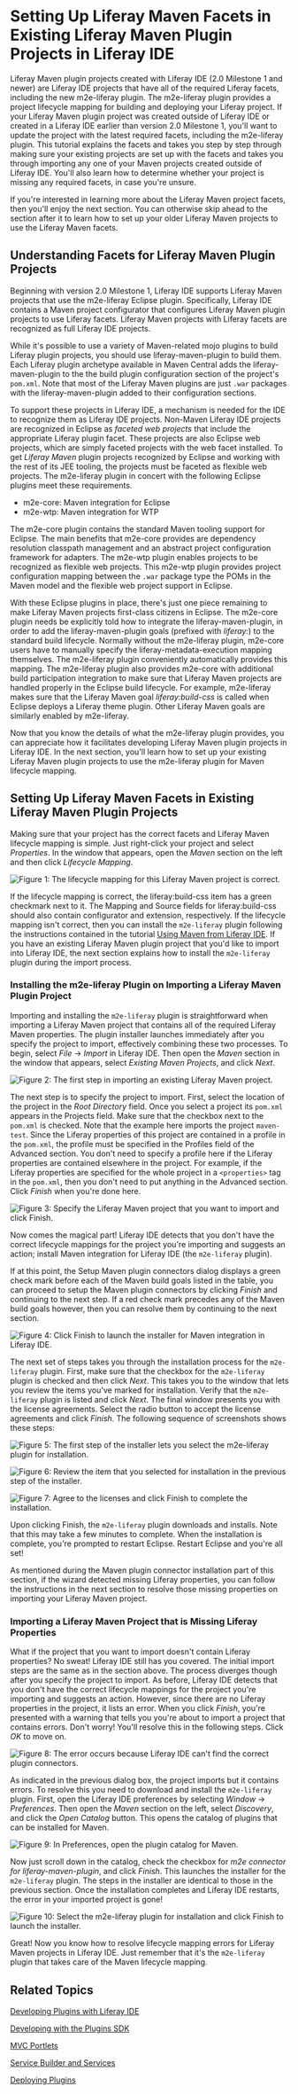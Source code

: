 # Setting Up Liferay Maven Facets in Existing Liferay Maven Plugin Projects in Liferay IDE [](id=setting-up-liferay-maven-facets-in-existing-liferay-maven-plugin-projects-i)

Liferay Maven plugin projects created with Liferay IDE (2.0 Milestone 1 and
newer) are Liferay IDE projects that have all of the required Liferay facets,
including the new m2e-liferay plugin. The m2e-liferay plugin provides a project
lifecycle mapping for building and deploying your Liferay project. If your
Liferay Maven plugin project was created outside of Liferay IDE or created in a
Liferay IDE earlier than version 2.0 Milestone 1, you'll want to update the
project with the latest required facets, including the m2e-liferay plugin. This
tutorial explains the facets and takes you step by step through making sure your
existing projects are set up with the facets and takes you through importing any
one of your Maven projects created outside of Liferay IDE. You'll also learn how
to determine whether your project is missing any required facets, in case you're
unsure. 

If you're interested in learning more about the Liferay Maven project facets,
then you'll enjoy the next section. You can otherwise skip ahead to the section
after it to learn how to set up your older Liferay Maven projects to use the
Liferay Maven facets. 

## Understanding Facets for Liferay Maven Plugin Projects [](id=understanding-facets-for-liferay-maven-plugin-projects)

Beginning with version 2.0 Milestone 1, Liferay IDE supports Liferay Maven
projects that use the m2e-liferay Eclipse plugin. Specifically, Liferay IDE
contains a Maven project configurator that configures Liferay Maven plugin
projects to use Liferay facets. Liferay Maven projects with Liferay facets are
recognized as full Liferay IDE projects. 

While it's possible to use a variety of Maven-related mojo plugins to build
Liferay plugin projects, you should use liferay-maven-plugin to build them. Each
Liferay plugin archetype available in Maven Central adds the
liferay-maven-plugin to the the build plugin configuration section of the
project's `pom.xml`. Note that most of the Liferay Maven plugins are just `.war`
packages with the liferay-maven-plugin added to their configuration sections. 
<!-- I'm not sure what this last sentence means, or how it relates to the rest 
of the content in this paragraph. -Nick -->
<!-- It seems to just be an aside. But let's keep it as the WAR packaging is mentioned later. Jim-->

<!-- Are m2e-liferay and liferay-maven-plugins the same thing? -Nick -->
<!-- I think m2e-liferay includes liferay-maven-plugins. - Jim -->

To support these projects in Liferay IDE, a mechanism is needed for the IDE to
recognize them as Liferay IDE projects. Non-Maven Liferay IDE projects are
recognized in Eclipse as *faceted web projects* that include the appropriate
Liferay plugin facet. These projects are also Eclipse web projects, which are
simply faceted projects with the web facet installed. To get *Liferay Maven*
plugin projects recognized by Eclipse and working with the rest of its JEE
tooling, the projects must be faceted as flexible web projects. The m2e-liferay
plugin in concert with the following Eclipse plugins meet these requirements. 
<!-- Is a "flexible web project" the same thing as a "faceted web project"? 
-Nick -->
<!-- They seem different. It seems that a flexible web project is a Maven web project. Jim -->

- m2e-core: Maven integration for Eclipse
- m2e-wtp: Maven integration for WTP

The m2e-core plugin contains the standard Maven tooling support for Eclipse. The
main benefits that m2e-core provides are dependency resolution classpath
management and an abstract project configuration framework for adapters. The
m2e-wtp plugin enables projects to be recognized as flexible web projects. This
m2e-wtp plugin provides project configuration mapping between the `.war` package
type the POMs in the Maven model and the flexible web project support in
Eclipse. 
<!-- What is "...abstract project configuration framework for adopters"? Is 
"adopters" supposed to be "adapters", or does it just refer to people using 
m2e-core? -Nick -->
<!-- I think it supposed to be "adapters". - Jim -->

With these Eclipse plugins in place, there's just one piece remaining to make
Liferay Maven projects first-class citizens in Eclipse. The m2e-core plugin
needs be explicitly told how to integrate the liferay-maven-plugin, in order to
add the liferay-maven-plugin goals (prefixed with *liferay:*) to the standard
build lifecycle. Normally without the m2e-liferay plugin, m2e-core users have to
manually specify the liferay-metadata-execution mapping themselves. The
m2e-liferay plugin conveniently automatically provides this mapping. The
m2e-liferay plugin also provides m2e-core with additional build participation
integration to make sure that Liferay Maven projects are handled properly in the
Eclipse build lifecycle. For example, m2e-liferay makes sure that the Liferay
Maven goal *liferay:build-css* is called when Eclipse deploys a Liferay theme
plugin. Other Liferay Maven goals are similarly enabled by m2e-liferay. 
<!-- What are "liferay-maven-plugin mojos", and why are they being discussed 
here? -Nick -->

Now that you know the details of what the m2e-liferay plugin provides, you can
appreciate how it facilitates developing Liferay Maven plugin projects in
Liferay IDE. In the next section, you'll learn how to set up your existing
Liferay Maven plugin projects to use the m2e-liferay plugin for Maven lifecycle
mapping. 

## Setting Up Liferay Maven Facets in Existing Liferay Maven Plugin Projects [](id=setting-up-liferay-maven-facets-in-existing-liferay-maven-plugin-projects)

Making sure that your project has the correct facets and Liferay Maven lifecycle
mapping is simple. Just right-click your project and select *Properties*. In the
window that appears, open the *Maven* section on the left and then click
*Lifecycle Mapping*. 

![Figure 1: The lifecycle mapping for this Liferay Maven project is correct.](../../images/maven-lifecycle-mapping-correct.png)

If the lifecycle mapping is correct, the liferay:build-css item has a green
checkmark next to it. The Mapping and Source fields for liferay:build-css should
also contain configurator and extension, respectively. If the lifecycle mapping
isn't correct, then you can install the `m2e-liferay` plugin following the
instructions contained in the tutorial
[Using Maven from Liferay IDE](/tutorials/-/knowledge_base/using-maven-from-liferay-ide). 
If you have an existing Liferay Maven plugin project that you'd like to import
into Liferay IDE, the next section explains how to install the `m2e-liferay`
plugin during the import process. 

### Installing the m2e-liferay Plugin on Importing a Liferay Maven Plugin Project [](id=installing-the-m2e-liferay-plugin-on-importing-a-liferay-maven-plugin-proje)

Importing and installing the `m2e-liferay` plugin is straightforward when
importing a Liferay Maven project that contains all of the required Liferay
Maven properties. The plugin installer launches immediately after you specify
the project to import, effectively combining these two processes. To begin,
select *File* &rarr; *Import* in Liferay IDE. Then open the *Maven* section in
the window that appears, select *Existing Maven Projects*, and click *Next*. 

![Figure 2: The first step in importing an existing Liferay Maven project.](../../images/maven-ide-import-01.png)

The next step is to specify the project to import. First, select the location of
the project in the *Root Directory* field. Once you select a project its
`pom.xml` appears in the Projects field. Make sure that the checkbox next to the
`pom.xml` is checked. Note that the example here imports the project
`maven-test`. Since the Liferay properties of this project are contained in a
profile in the `pom.xml`, the profile must be specified in the Profiles field of
the Advanced section. You don't need to specify a profile here if the Liferay
properties are contained elsewhere in the project. For example, if the Liferay
properties are specified for the whole project in a `<properties>` tag in the
`pom.xml`, then you don't need to put anything in the Advanced section. Click
*Finish* when you're done here. 

![Figure 3: Specify the Liferay Maven project that you want to import and click *Finish*.](../../images/maven-ide-import-02.png)

Now comes the magical part! Liferay IDE detects that you don't have the correct 
lifecycle mappings for the project you're importing and suggests an action; 
install Maven integration for Liferay IDE (the `m2e-liferay` plugin).

If at this point, the Setup Maven plugin connectors dialog displays a green
check mark before each of the Maven build goals listed in the table, you can
proceed to setup the Maven plugin connectors by clicking *Finish* and continuing
to the next step. If a red check mark precedes any of the Maven build goals
however, then you can resolve them by continuing to the next section. 

![Figure 4: Click *Finish* to launch the installer for Maven integration in Liferay IDE.](../../images/maven-ide-import-03.png)

The next set of steps takes you through the installation process for the
`m2e-liferay` plugin. First, make sure that the checkbox for the `m2e-liferay`
plugin is checked and then click *Next*. This takes you to the window that lets
you review the items you've marked for installation. Verify that the
`m2e-liferay` plugin is listed and click *Next*. The final window presents you
with the license agreements. Select the radio button to accept the license
agreements and click *Finish*. The following sequence of screenshots shows these
steps: 

![Figure 5: The first step of the installer lets you select the `m2e-liferay` plugin for installation.](../../images/maven-ide-m2e-install-01.png)

![Figure 6: Review the item that you selected for installation in the previous step of the installer.](../../images/maven-ide-m2e-install-02.png)

![Figure 7: Agree to the licenses and click *Finish* to complete the installation.](../../images/maven-ide-m2e-install-03.png)

Upon clicking Finish, the `m2e-liferay` plugin downloads and installs. Note that 
this may take a few minutes to complete. When the installation is complete, 
you're prompted to restart Eclipse. Restart Eclipse and you're all set! 

As mentioned during the Maven plugin connector installation part of this
section, if the wizard detected missing Liferay properties, you can follow the
instructions in the next section to resolve those missing properties on
importing your Liferay Maven project. 

### Importing a Liferay Maven Project that is Missing Liferay Properties [](id=importing-a-liferay-maven-project-that-is-missing-liferay-properties)

What if the project that you want to import doesn't contain Liferay properties? 
No sweat! Liferay IDE still has you covered. The initial import steps are the 
same as in the section above. The process diverges though after you specify the 
project to import. As before, Liferay IDE detects that you don't have the 
correct lifecycle mappings for the project you're importing and suggests an 
action. However, since there are no Liferay properties in the project, it lists 
an error. When you click *Finish*, you're presented with a warning that tells 
you you're about to import a project that contains errors. Don't worry! You'll 
resolve this in the following steps. Click *OK* to move on. 

![Figure 8: The error occurs because Liferay IDE can't find the correct plugin connectors.](../../images/maven-ide-no-props-01.png)

As indicated in the previous dialog box, the project imports but it contains
errors. To resolve this you need to download and install the `m2e-liferay`
plugin. First, open the Liferay IDE preferences by selecting *Window* &rarr;
*Preferences*. Then open the *Maven* section on the left, select *Discovery*,
and click the *Open Catalog* button. This opens the catalog of plugins that can
be installed for Maven. 

![Figure 9: In Preferences, open the plugin catalog for Maven.](../../images/maven-ide-no-props-02.png)

Now just scroll down in the catalog, check the checkbox for *m2e connector for
liferay-maven-plugin*, and click *Finish*. This launches the installer for the
`m2e-liferay` plugin. The steps in the installer are identical to those in the
previous section. Once the installation completes and Liferay IDE restarts, the
error in your imported project is gone!

![Figure 10: Select the `m2e-liferay` plugin for installation and click *Finish* to launch the installer.](../../images/maven-ide-no-props-03.png)

Great! Now you know how to resolve lifecycle mapping errors for Liferay Maven 
projects in Liferay IDE. Just remember that it's the `m2e-liferay` plugin that 
takes care of the Maven lifecycle mapping. 

## Related Topics [](id=related-topics)

[Developing Plugins with Liferay IDE](/tutorials/-/knowledge_base/liferay-ide)

[Developing with the Plugins SDK](/tutorials/-/knowledge_base/plugins-sdk)

[MVC Portlets](/tutorials/-/knowledge_base/developing-jsp-portlets-using-liferay-mvc)

[Service Builder and Services](/tutorials/-/knowledge_base/service-builder)

[Deploying Plugins](/tutorials/-/knowledge_base/deploying-plugins)
